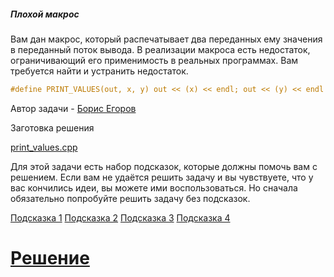 ##### Плохой макрос #####

Вам дан макрос, который распечатывает два переданных ему значения в переданный поток вывода. В реализации макроса есть недостаток, ограничивающий его применимость в реальных программах. Вам требуется найти и устранить недостаток.

```objectivec
#define PRINT_VALUES(out, x, y) out << (x) << endl; out << (y) << endl
```

Автор задачи - [Борис Егоров](https://www.coursera.org/user/b36d9f5a62bc4a643cdf459fb068d606)

Заготовка решения

[print_values.cpp](Source/print_values.cpp)

Для этой задачи есть набор подсказок, которые должны помочь вам с решением. Если вам не удаётся решить задачу и вы чувствуете, что у вас кончились идеи, вы можете ими воспользоваться. Но сначала обязательно попробуйте решить задачу без подсказок.

[Подсказка 1](help1.pdf)
[Подсказка 2](help2.pdf)
[Подсказка 3](help3.pdf)
[Подсказка 4](help4.pdf)

# [Решение](Solution/print_values.cpp)
